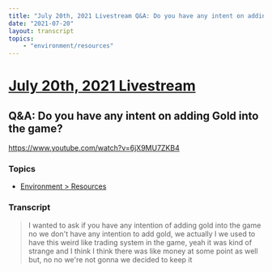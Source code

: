 ```yaml
---
title: "July 20th, 2021 Livestream Q&A: Do you have any intent on adding Gold into the game?"
date: "2021-07-20"
layout: transcript
topics:
    - "environment/resources"
---
```

# [July 20th, 2021 Livestream](../2021-07-20.md)
## Q&A: Do you have any intent on adding Gold into the game?
https://www.youtube.com/watch?v=6jX9MU7ZKB4

### Topics
* [Environment > Resources](../topics/environment/resources.md)

### Transcript

> I wanted to ask if you have any intention of adding gold into the game no we don't have any intention to add gold, we actually I we used to have this weird like trading system in the game, yeah it was kind of strange and I think I think there was like money at some point as well but, no no we're not gonna we decided to keep it
